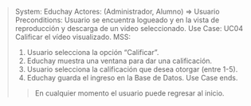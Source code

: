 > System: Educhay
> Actores: (Administrador, Alumno) => Usuario
> Preconditions: Usuario se encuentra logueado y en la vista de reproducción y descarga de un video seleccionado.
> Use Case: UC04 Calificar el vídeo visualizado.
> MSS:
> 1. Usuario selecciona la opción “Calificar”.
> 2. Educhay muestra una ventana para dar una calificación.
> 3. Usuario selecciona la calificación que desea otorgar (entre 1-5).
> 4. Educhay guarda el ingreso en la Base de Datos.
> Use Case ends.
>> En cualquier momento el usuario puede regresar al inicio.